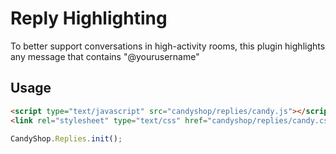 # Reply Highlighting

To better support conversations in high-activity rooms, this plugin highlights any message that contains "@yourusername"

## Usage

```HTML
<script type="text/javascript" src="candyshop/replies/candy.js"></script>
<link rel="stylesheet" type="text/css" href="candyshop/replies/candy.css" />
```

```JavaScript
CandyShop.Replies.init();
```
